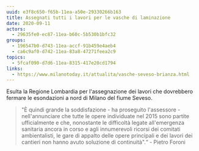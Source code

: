 ```yaml
---
uuid: e3f8c650-f65b-11ea-a50e-29330266b163
title: Assegnati tutti i lavori per le vasche di laminazione
date: 2020-09-11
actors:
  - 29635fe0-ec87-11ea-b60c-5b530b1bfc32
groups:
  - 196547b0-d743-11ea-accf-91b459e4aeb4
  - ca6c9af0-d742-11ea-83a8-47271feea2c9
topics:
  - 5fcaf090-d7d6-11ea-8315-417e20cd1794
links:
  - https://www.milanotoday.it/attualita/vasche-seveso-brianza.html
---
```

Esulta la Regione Lombardia per l'assegnazione dei lavori che dovrebbero fermare le esondazioni a nord di Milano del fiume Seveso.

> "È quindi grande la soddisfazione - ha proseguito l'assessore - nell'annunciare che tutte le opere individuate nel 2015 sono partite ufficialmente e che, nonostante le difficoltà legate all'emergenza sanitaria ancora in corso e agli innumerevoli ricorsi dei comitati ambientalisti, le gare di appalto delle opere principali e dei lavori dei cantieri non hanno avuto soluzione di continuità".“ - Pietro Foroni